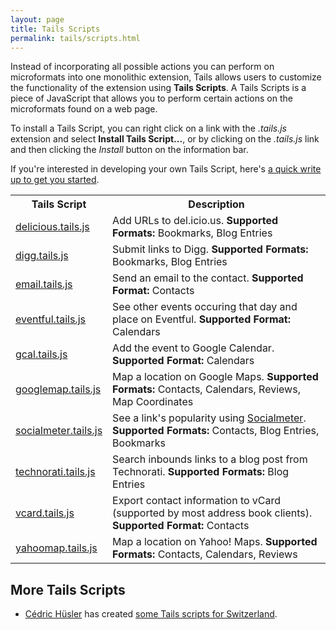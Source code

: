 ```yaml
---
layout: page
title: Tails Scripts
permalink: tails/scripts.html
---
```


Instead of incorporating all possible actions you can perform on microformats into one monolithic extension, Tails allows users to customize the functionality of the extension using __Tails Scripts__.  A Tails Scripts is a piece of JavaScript that allows you to perform certain actions on the microformats found on a web page.

To install a Tails Script, you can right click on a link with the *.tails.js* extension and select __Install Tails Script...__, or by clicking on the *.tails.js* link and then clicking the *Install* button on the information bar.

If you're interested in developing your own Tails Script, here's [a quick write up to get you started](/tails/scripting.html).
<table class="data_table" border="0">
<tbody>
<tr>
<th>Tails Script</th>
<th>Description</th>
</tr>
<tr>
<td><a href="http://codeeg.com/tails/scripts/delicious.tails.js">delicious.tails.js</a></td>
<td>Add URLs to del.icio.us.
<strong>Supported Formats:</strong> Bookmarks, Blog Entries</td>
</tr>
<tr>
<td><a href="http://codeeg.com/tails/scripts/digg.tails.js">digg.tails.js</a></td>
<td>Submit links to Digg.
<strong>Supported Formats:</strong> Bookmarks, Blog Entries</td>
</tr>
<tr>
<td><a href="http://codeeg.com/tails/scripts/email.tails.js">email.tails.js</a></td>
<td>Send an email to the contact.
<strong>Supported Format:</strong> Contacts</td>
</tr>
<tr>
<td><a href="http://codeeg.com/tails/scripts/eventful.tails.js">eventful.tails.js</a></td>
<td>See other events occuring that day and place on Eventful.
<strong>Supported Format:</strong> Calendars</td>
</tr>
<tr>
<td><a href="http://codeeg.com/tails/scripts/gcal.tails.js">gcal.tails.js</a></td>
<td>Add the event to Google Calendar.
<strong>Supported Format:</strong> Calendars</td>
</tr>
<tr>
<td><a href="http://codeeg.com/tails/scripts/googlemap.tails.js">googlemap.tails.js</a></td>
<td>Map a location on Google Maps.
<strong>Supported Formats:</strong> Contacts, Calendars, Reviews, Map Coordinates</td>
</tr>
<tr>
<td><a href="http://codeeg.com/tails/scripts/socialmeter.tails.js">socialmeter.tails.js</a></td>
<td>See a link's popularity using <a title="Socialmeter website" href="http://www.socialmeter.com/">Socialmeter</a>.
<strong>Supported Formats:</strong> Contacts, Blog Entries, Bookmarks</td>
</tr>
<tr>
<td><a href="http://codeeg.com/tails/scripts/technorati.tails.js">technorati.tails.js</a></td>
<td>Search inbounds links to a blog post from Technorati.
<strong>Supported Formats:</strong> Blog Entries</td>
</tr>
<tr>
<td><a href="http://codeeg.com/tails/scripts/vcard.tails.js">vcard.tails.js</a></td>
<td>Export contact information to vCard (supported by most address book clients).
<strong>Supported Format:</strong> Contacts</td>
</tr>
<tr>
<td><a href="http://codeeg.com/tails/scripts/yahoomap.tails.js">yahoomap.tails.js</a></td>
<td>Map a location on Yahoo! Maps.
<strong>Supported Formats:</strong> Contacts, Calendars, Reviews</td>
</tr>
</tbody></table>

More Tails Scripts
------------------

- [Cédric Hüsler](http://www.keepthebyte.ch/blog.html "Keep the byte blog") has created [some Tails scripts for Switzerland](http://www.keepthebyte.ch/2006/08/tails-firefox-extension-scripts-for.html "Tails scripts for Switzerland.").

